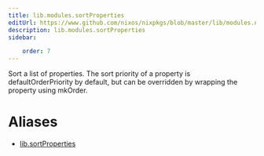 ```yaml
---
title: lib.modules.sortProperties
editUrl: https://www.github.com/nixos/nixpkgs/blob/master/lib/modules.nix#L951C20
description: lib.modules.sortProperties
sidebar:

    order: 7
---
```


Sort a list of properties.  The sort priority of a property is
defaultOrderPriority by default, but can be overridden by wrapping the property
using mkOrder.


# Aliases

- [lib.sortProperties](reference/lib/lib-sortProperties)


